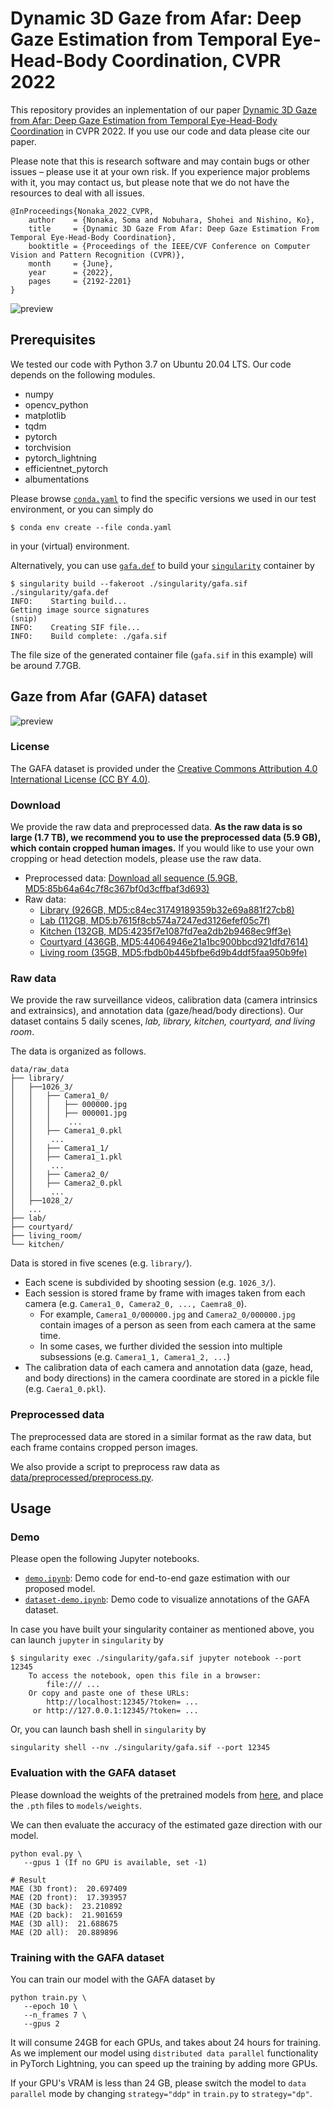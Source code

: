 # Dynamic 3D Gaze from Afar: Deep Gaze Estimation from Temporal Eye-Head-Body Coordination, CVPR 2022

This repository provides an inplementation of our paper [Dynamic 3D Gaze from Afar: Deep Gaze Estimation from Temporal Eye-Head-Body Coordination](https://openaccess.thecvf.com/content/CVPR2022/html/Nonaka_Dynamic_3D_Gaze_From_Afar_Deep_Gaze_Estimation_From_Temporal_CVPR_2022_paper.html) in CVPR 2022. If you use our code and data please cite our paper.

Please note that this is research software and may contain bugs or other issues – please use it at your own risk. If you experience major problems with it, you may contact us, but please note that we do not have the resources to deal with all issues.

```
@InProceedings{Nonaka_2022_CVPR,
    author    = {Nonaka, Soma and Nobuhara, Shohei and Nishino, Ko},
    title     = {Dynamic 3D Gaze From Afar: Deep Gaze Estimation From Temporal Eye-Head-Body Coordination},
    booktitle = {Proceedings of the IEEE/CVF Conference on Computer Vision and Pattern Recognition (CVPR)},
    month     = {June},
    year      = {2022},
    pages     = {2192-2201}
}
```

![preview](img/architecture.png "preview")

## Prerequisites

We tested our code with Python 3.7 on Ubuntu 20.04 LTS. Our code depends on the following modules.
* numpy
* opencv_python
* matplotlib
* tqdm
* pytorch
* torchvision
* pytorch_lightning
* efficientnet_pytorch
* albumentations

Please browse [`conda.yaml`](conda.yaml) to find the specific versions we used in our test environment, or you can simply do
```
$ conda env create --file conda.yaml
```
in your (virtual) environment.

Alternatively, you can use [`gafa.def`](singularity/gafa.def) to build your [`singularity`](https://sylabs.io/) container by
```
$ singularity build --fakeroot ./singularity/gafa.sif ./singularity/gafa.def
INFO:    Starting build...
Getting image source signatures
(snip)
INFO:    Creating SIF file...
INFO:    Build complete: ./gafa.sif
```
The file size of the generated container file (`gafa.sif` in this example) will be around 7.7GB.


## Gaze from Afar (GAFA) dataset

![preview](img/cover.png "preview")

### License
The GAFA dataset is provided under the [Creative Commons Attribution 4.0 International License (CC BY 4.0)](http://creativecommons.org/licenses/by/4.0/).

### Download

We provide the raw data and preprocessed data. **As the raw data is so large (1.7 TB), we recommend you to use the preprocessed data (5.9 GB), which contain cropped human images.** If you would like to use your own cropping or head detection models, please use the raw data.
   - Preprocessed data: [Download all sequence (5.9GB, MD5:85b64a64c7f8c367bf0d3cffbaf3d693)](https://drive.google.com/file/d/1ef8uKVlq4jLKGZ2gVLDwHx6u0HayPTZf/view?usp=sharing)
   - Raw data:
     - [Library     (926GB, MD5:c84ec31749189359b32e69a881f27cb8)](https://drive.google.com/file/d/1Q3Y5EVRKpulOYTXGlh0M5KrMhAjHvVb8/view?usp=sharing)
     - [Lab         (112GB, MD5:b7615f8cb574a7247ed3126efef05c7f)](https://drive.google.com/file/d/1Q3RK2A9RS8e1N9zbGWmSfqYeBemH0g_P/view?usp=sharing)
     - [Kitchen     (132GB, MD5:4235f7e1087fd7ea2db2b9468ec9ff3e)](https://drive.google.com/file/d/1Uzt5X42UkWTX78OtGX06s_wRNAW9XinP/view?usp=sharing)
     - [Courtyard   (436GB, MD5:44064946e21a1bc900bbcd921dfd7614)](https://drive.google.com/file/d/13cvbBbaTEGrlQlBGYI7XJ5A6h6S7e9ug/view?usp=sharing)
     - [Living room  (35GB, MD5:fbdb0b445bfbe6d9b4ddf5faa950b9fe)](https://drive.google.com/file/d/1uZYt4_GOKdsZrEcemoXjLlnDS6IWINl5/view?usp=sharing)

### Raw data

We provide the raw surveillance videos, calibration data (camera intrinsics and extrainsics), and annotation data (gaze/head/body directions). Our dataset contains 5 daily scenes, *lab, library, kitchen, courtyard, and living room*.

The data is organized as follows.

```
data/raw_data
├── library/
│   ├──1026_3/
│   │   ├── Camera1_0/
│   │   │   ├── 000000.jpg
│   │   │   ├── 000001.jpg
│   │   │    ...
│   │   ├── Camera1_0.pkl
│   │    ...
│   │   ├── Camera1_1/
│   │   ├── Camera1_1.pkl
│   │    ...
│   │   ├── Camera2_0/
│   │   ├── Camera2_0.pkl
│   │    ...
│   ├──1028_2/
│   ...
├── lab/
├── courtyard/
├── living_room/
└── kitchen/
```

Data is stored in five scenes (e.g. `library/`).
- Each scene is subdivided by shooting session (e.g. `1026_3/`).
- Each session is stored frame by frame with images taken from each camera (e.g. `Camera1_0, Camera2_0, ..., Caemra8_0`).
   - For example, `Camera1_0/000000.jpg` and `Camera2_0/000000.jpg` contain images of a person as seen from each camera at the same time.
   - In some cases, we further divided the session into multiple subsessions (e.g. `Camera1_1, Camera1_2, ...`)
- The calibration data of each camera and annotation data (gaze, head, and body directions) in the camera coordinate are stored in a pickle file (e.g. `Caera1_0.pkl`).


### Preprocessed data

The preprocessed data are stored in a similar format as the raw data, but each frame contains cropped person images.

We also provide a script to preprocess raw data as [data/preprocessed/preprocess.py](data/preprocessed/preprocess.py).


## Usage

### Demo

Please open the following Jupyter notebooks.
* [`demo.ipynb`](demo.ipynb): Demo code for end-to-end gaze estimation with our proposed model.
* [`dataset-demo.ipynb`](./data/dataset-demo.ipynb): Demo code to visualize annotations of the GAFA dataset.

In case you have built your singularity container as mentioned above, you can launch `jupyter` in `singularity` by
```
$ singularity exec ./singularity/gafa.sif jupyter notebook --port 12345
    To access the notebook, open this file in a browser:
        file:/// ...
    Or copy and paste one of these URLs:
        http://localhost:12345/?token= ...
     or http://127.0.0.1:12345/?token= ...
```

Or, you can launch bash shell in `singularity` by
```
singularity shell --nv ./singularity/gafa.sif --port 12345
```

### Evaluation with the GAFA dataset

Please download the weights of the pretrained models from [here](https://drive.google.com/file/d/1oJVaaNoMo9_qoo7q1z1ek1y-gjXwy55O/view?usp=sharing), and place the `.pth` files to `models/weights`.

We can then evaluate the accuracy of the estimated gaze direction with our model.
```
python eval.py \
   --gpus 1 (If no GPU is available, set -1)

# Result
MAE (3D front):  20.697409
MAE (2D front):  17.393957
MAE (3D back):  23.210892
MAE (2D back):  21.901659
MAE (3D all):  21.688675
MAE (2D all):  20.889896
```

### Training with the GAFA dataset

You can train our model with the GAFA dataset by
```
python train.py \
   --epoch 10 \
   --n_frames 7 \
   --gpus 2
```

It will consume 24GB for each GPUs, and takes about 24 hours for training. As we implement our model using `distributed data parallel` functionality in PyTorch Lightning, you can speed up the training by adding more GPUs.

If your GPU's VRAM is less than 24 GB, please switch the model to `data parallel` mode by changing `strategy="ddp"` in `train.py` to `strategy="dp"`.

